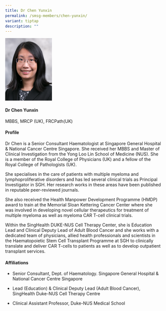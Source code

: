 ```yaml
---
title: Dr Chen Yunxin
permalink: /smsg-members/chen-yunxin/
variant: tiptap
description: ""
---
```

<div class="isomer-image-wrapper">
<img style="width: 30%;" height="auto" width="100%" alt="" src="/images/Singapore Myeloma Study Group/Member Photos/MTG___Dr_Chen_Yunxin.png">
</div>
<h4><strong>Dr Chen Yunxin</strong></h4>
<p>MBBS, MRCP (UK), FRCPath(UK)</p>
<h4><strong>Profile</strong></h4>
<p>Dr Chen is a Senior Consultant Haematologist at Singapore General Hospital
&amp; National Cancer Centre Singapore. She received her MBBS and Master
of Clinical Investigation from the Yong Loo Lin School of Medicine (NUS).
She is a member of the Royal College of Physicians (UK) and a fellow of
the Royal College of Pathologists (UK). ​</p>
<p>She specialises in the care of patients with multiple myeloma and lymphoproliferative
disorders and has led several clinical trials as Principal Investigator
in SGH. Her research works in these areas have been published in reputable
peer-reviewed journals.​</p>
<p>She also received the Health Manpower Development Programme (HMDP) award
to train at the Memorial Sloan Kettering Cancer Center where she was involved
in developing novel cellular therapeutics for treatment of multiple myeloma
as well as myeloma CAR T-cell clinical trials. ​</p>
<p>Within the SingHealth DUKE-NUS Cell Therapy Center, she is Education Lead
and Clinical Deputy Lead of Adult Blood Cancer and she works with a dedicated
team of physicians, allied health professionals and scientists in the Haematopoietic
Stem Cell Transplant Programme at SGH to clinically translate and deliver
CAR T-cells to patients as well as to develop outpatient transplant services.​</p>
<h4><strong>Affiliations</strong></h4>
<ul data-tight="true" class="tight">
<li>
<p>Senior Consultant, Dept. of&nbsp;Haematology. Singapore General Hospital
&amp; National Cancer Centre&nbsp;Singapore​</p>
</li>
<li>
<p>Lead (Education) &amp; Clinical Deputy Lead (Adult Blood Cancer), SingHealth
Duke-NUS Cell&nbsp;Therapy Centre​</p>
</li>
<li>
<p>Clinical Assistant Professor, Duke-NUS Medical School​</p>
</li>
</ul>
<p></p>